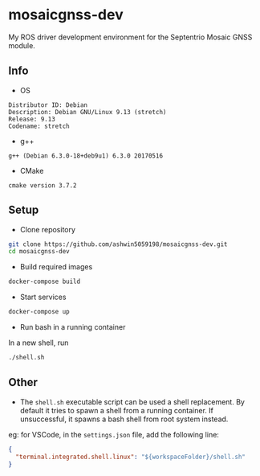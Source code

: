 # mosaicgnss-dev

My ROS driver development environment for the Septentrio Mosaic GNSS module.

## Info

- OS

```
Distributor ID: Debian
Description: Debian GNU/Linux 9.13 (stretch)
Release: 9.13
Codename: stretch
```

- g++

```
g++ (Debian 6.3.0-18+deb9u1) 6.3.0 20170516
```

- CMake

```
cmake version 3.7.2
```

## Setup

- Clone repository

```bash
git clone https://github.com/ashwin5059198/mosaicgnss-dev.git
cd mosaicgnss-dev
```

- Build required images

```bash
docker-compose build
```

- Start services

```bash
docker-compose up
```

- Run bash in a running container

In a new shell, run

```bash
./shell.sh
```

## Other

- The `shell.sh` executable script can be used a shell replacement. By default it tries to spawn a shell from a running container. If unsuccessful, it spawns a bash shell from root system instead.

eg: for VSCode, in the `settings.json` file, add the following line:

```json
{
  "terminal.integrated.shell.linux": "${workspaceFolder}/shell.sh"
}
```
